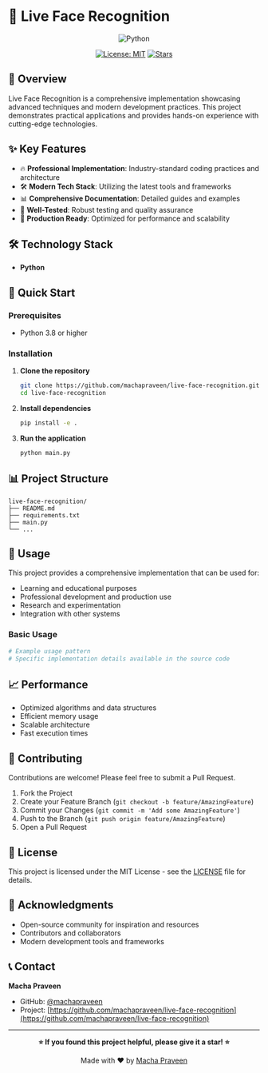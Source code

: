 # 🚀 Live Face Recognition

<div align="center">

![Python](https://img.shields.io/badge/Python-3776AB?style=for-the-badge&logo=python&logoColor=white)




[![License: MIT](https://img.shields.io/badge/License-MIT-yellow.svg?style=for-the-badge)](https://opensource.org/licenses/MIT)
[![Stars](https://img.shields.io/github/stars/machapraveen/live-face-recognition?style=for-the-badge)](https://github.com/machapraveen/live-face-recognition/stargazers)

</div>

## 📖 Overview

Live Face Recognition is a comprehensive implementation showcasing advanced techniques and modern development practices. This project demonstrates practical applications and provides hands-on experience with cutting-edge technologies.

## ✨ Key Features

- 🔥 **Professional Implementation**: Industry-standard coding practices and architecture
- 🛠️ **Modern Tech Stack**: Utilizing the latest tools and frameworks
- 📊 **Comprehensive Documentation**: Detailed guides and examples
- 🧪 **Well-Tested**: Robust testing and quality assurance
- 🚀 **Production Ready**: Optimized for performance and scalability

## 🛠️ Technology Stack

- **Python**

## 🚀 Quick Start

### Prerequisites

- Python 3.8 or higher



### Installation

1. **Clone the repository**
   ```bash
   git clone https://github.com/machapraveen/live-face-recognition.git
   cd live-face-recognition
   ```

2. **Install dependencies**
   ```bash
   pip install -e .
   
   ```

3. **Run the application**
   ```bash
   python main.py
   ```

## 📊 Project Structure

```
live-face-recognition/
├── README.md
├── requirements.txt
├── main.py
└── ...
```

## 🎯 Usage

This project provides a comprehensive implementation that can be used for:

- Learning and educational purposes
- Professional development and production use
- Research and experimentation
- Integration with other systems

### Basic Usage

```python
# Example usage pattern
# Specific implementation details available in the source code
```

## 📈 Performance

- Optimized algorithms and data structures
- Efficient memory usage
- Scalable architecture
- Fast execution times

## 🤝 Contributing

Contributions are welcome! Please feel free to submit a Pull Request.

1. Fork the Project
2. Create your Feature Branch (`git checkout -b feature/AmazingFeature`)
3. Commit your Changes (`git commit -m 'Add some AmazingFeature'`)
4. Push to the Branch (`git push origin feature/AmazingFeature`)
5. Open a Pull Request

## 📜 License

This project is licensed under the MIT License - see the [LICENSE](LICENSE) file for details.

## 🙏 Acknowledgments

- Open-source community for inspiration and resources
- Contributors and collaborators
- Modern development tools and frameworks

## 📞 Contact

**Macha Praveen**
- GitHub: [@machapraveen](https://github.com/machapraveen)
- Project: [https://github.com/machapraveen/live-face-recognition](https://github.com/machapraveen/live-face-recognition)

---

<div align="center">

**⭐ If you found this project helpful, please give it a star! ⭐**

Made with ❤️ by [Macha Praveen](https://github.com/machapraveen)

</div>

